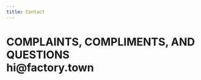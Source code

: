 ```yaml
---
title: Contact
---
```


<h1>
COMPLAINTS, COMPLIMENTS, AND QUESTIONS<BR>
<mailto: hi@factory.town>hi@factory.town</a>
</h1>

